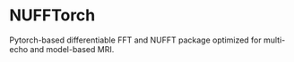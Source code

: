 # NUFFTorch
Pytorch-based differentiable FFT and NUFFT package optimized for multi-echo and model-based MRI.
